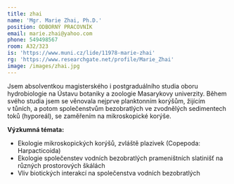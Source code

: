 ```yaml
---
title: zhai
name: 'Mgr. Marie Zhai, Ph.D.'
position: ODBORNÝ PRACOVNÍK
email: marie.zhai@yahoo.com
phone: 549498567
room: A32/323
is: 'https://www.muni.cz/lide/11978-marie-zhai'
rg: 'https://www.researchgate.net/profile/Marie_Zhai'
image: /images/zhai.jpg
---
```

Jsem absolventkou magisterského i postgraduálního studia oboru hydrobiologie na Ústavu botaniky a zoologie Masarykovy univerzity. Během svého studia jsem se věnovala nejprve planktonním korýšům, žijícím v tůních, a potom společenstvům bezobratlých ve zvodnělých sedimentech toků (hyporeál), se zaměřením na mikroskopické korýše.

**Výzkumná témata:**

* Ekologie mikroskopických korýšů, zvláště plazivek (Copepoda: Harpacticoida)
* Ekologie společenstev vodních bezobratlých prameništních slatinišť na různých prostorových
  škálách
* Vliv biotických interakcí na společenstva vodních bezobratlých
